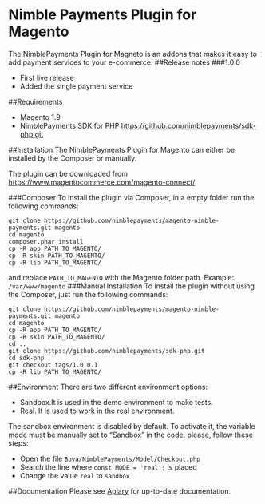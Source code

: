 # Nimble Payments Plugin for Magento
The NimblePayments Plugin for Magneto is an addons that makes it easy to add payment services to your e-commerce.
##Release notes
###1.0.0
- First live release
- Added the single payment service

##Requirements
- Magento 1.9
- NimblePayments SDK for PHP https://github.com/nimblepayments/sdk-php.git

##Installation
The NimblePayments Plugin for Magento can either be installed by the Composer or manually.

The plugin can be downloaded from https://www.magentocommerce.com/magento-connect/

###Composer
To install the plugin via Composer, in a empty folder run the following commands:
```
git clone https://github.com/nimblepayments/magento-nimble-payments.git magento
cd magento
composer.phar install
cp -R app PATH_TO_MAGENTO/
cp -R skin PATH_TO_MAGENTO/
cp -R lib PATH_TO_MAGENTO/
```
and replace ```PATH_TO_MAGENTO``` with the Magento folder path. Example: ```/var/www/magento```
###Manual Installation
To install the plugin without using the Composer,  just run the following commands:
```
git clone https://github.com/nimblepayments/magento-nimble-payments.git magento
cd magento
cp -R app PATH_TO_MAGENTO/
cp -R skin PATH_TO_MAGENTO/
cd ..
git clone https://github.com/nimblepayments/sdk-php.git
cd sdk-php
git checkout tags/1.0.0.1
cp -R lib PATH_TO_MAGENTO/
```
##Environment
There are two different environment options:
- Sandbox.It is used in the demo environment to make tests.
- Real. It is used to work in the real environment.

The sandbox environment is disabled by default. To activate it, the variable mode must be manually set to “Sandbox” in the code. please, follow these steps:
- Open the file ```Bbva/NimblePayments/Model/Checkout.php```
- Search the line where ```const MODE = 'real';``` is placed
- Change the value ```real``` to ```sandbox```

##Documentation
Please see [Apiary](http://docs.nimblepublicapi.apiary.io/#) for up-to-date documentation.
